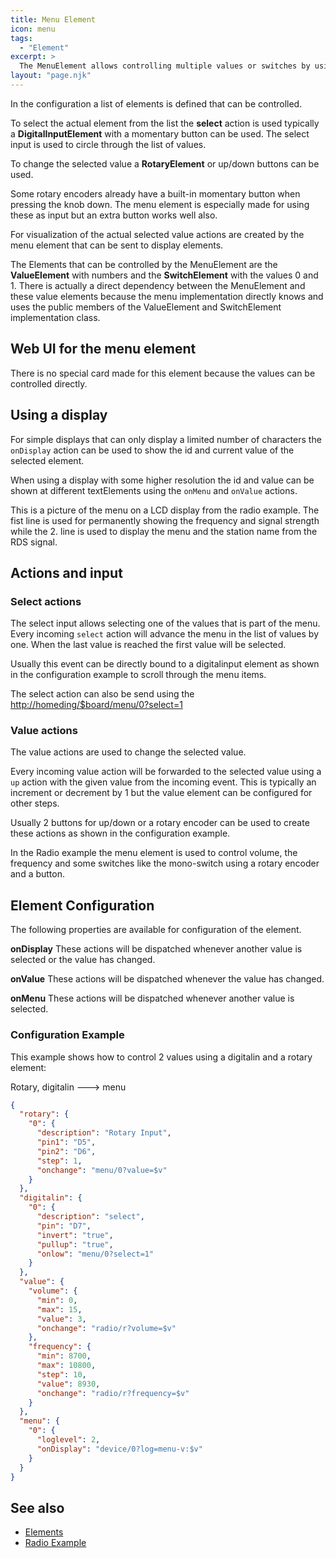 ```yaml
---
title: Menu Element
icon: menu
tags:
  - "Element"
excerpt: >
  The MenuElement allows controlling multiple values or switches by using joystick inputs and rotary encoder.
layout: "page.njk"
---
```


In the configuration a list of elements is defined that can be controlled.

To select the actual element from the list the **select** action is used typically a **DigitalInputElement** with a momentary button can be used.
The select input is used to circle through the list of values.

To change the selected value a **RotaryElement** or up/down buttons can be used.

Some rotary encoders already have a built-in momentary button when pressing the knob down. The menu element is especially made for using these as input but an extra button works well also.

For visualization of the actual selected value actions are created by the menu element that can be sent to display elements.

The Elements that can be controlled by the MenuElement are the **ValueElement** with numbers and the **SwitchElement** with the values 0 and 1. There is actually a direct dependency between the MenuElement and these value elements because the menu implementation directly knows and uses the public members of the ValueElement and SwitchElement implementation class.
 

## Web UI for the menu element

There is no special card made for this element because the values can be controlled directly. 


## Using a display

For simple displays that can only display a limited number of characters the `onDisplay` action can be used to show the id and current value of the selected element.

When using a display with some higher resolution the id and value can be shown at different textElements using the `onMenu` and `onValue` actions.

<!-- Display photo ??? -->

This is a picture of the menu on a LCD display from the radio example.
The fist line is used for permanently showing the frequency and signal strength while the 2. line is used to display the menu and the station name from the RDS signal.

## Actions and input

### Select actions

The select input allows selecting one of the values that is part of the menu.
Every incoming `select` action will advance the menu in the list of values by one. When the last value is reached the first value will be selected.

Usually this event can be directly bound to a digitalinput element as shown in the configuration example to scroll through the menu items.

The select action can also be send using the <http://homeding/$board/menu/0?select=1>

### Value actions

The value actions are used to change the selected value.
 
Every incoming value action will be forwarded to the selected value using a `up` action with the given value from the incoming event. This is typically an increment or decrement by 1 but the value element can be configured for other steps. 

Usually 2 buttons for up/down or a rotary encoder can be used to create these actions as shown in the configuration example.

In the Radio example the menu element is used to control volume, the frequency and some switches like the mono-switch using a rotary encoder and a button.

## Element Configuration

The following properties are available for configuration of the element.

<object data="/element.svg?menu" type="image/svg+xml"></object>

**onDisplay** These actions will be dispatched whenever another value is selected or the value has changed.

**onValue** These actions will be dispatched whenever the value has changed.

**onMenu** These actions will be dispatched whenever another value is selected.

### Configuration Example

This example shows how to control 2 values using a digitalin and a rotary element:

Rotary, digitalin ---> menu

``` json
{
  "rotary": {
    "0": {
      "description": "Rotary Input",
      "pin1": "D5",
      "pin2": "D6",
      "step": 1,
      "onchange": "menu/0?value=$v"
    }
  },
  "digitalin": {
    "0": {
      "description": "select",
      "pin": "D7",
      "invert": "true",
      "pullup": "true",
      "onlow": "menu/0?select=1"
    }
  },
  "value": {
    "volume": {
      "min": 0,
      "max": 15,
      "value": 3,
      "onchange": "radio/r?volume=$v"
    },
    "frequency": {
      "min": 8700,
      "max": 10800,
      "step": 10,
      "value": 8930,
      "onchange": "radio/r?frequency=$v"
    }
  },
  "menu": {
    "0": {
      "loglevel": 2,
      "onDisplay": "device/0?log=menu-v:$v"
    }
  }
}
```


## See also

* [Elements](/elements/index.md)
* [Radio Example](/examples/radio.md)